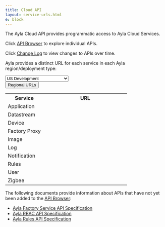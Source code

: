```yaml
---
title: Cloud API
layout: service-urls.html
e: block
---
```


The Ayla Cloud API provides programmatic access to Ayla Cloud Services.

Click [API Browser](api-browser) to explore individual APIs.

Click [Change Log](change-log) to view changes to APIs over time.

Ayla provides a distinct URL for each service in each Ayla region/deployment type:

<div class="row">
<div class="col-auto">
<select class="form-control form-control-sm mb-3 service-region" style="min-width: 200px;">
  <option value=0>China Development</option>
  <option value=1>China Field</option>
  <option value=2>EU Field</option>
  <option value=3 selected>US Development</option>
  <option value=4>US Field</option>
</select>
</div>
<div class="col-auto">
<button type="button" class="btn btn-info btn-sm" data-toggle="collapse" data-target="#service-urls-collapse" aria-expanded="false" aria-controls="service-urls-collapse">Regional URLs</button>
</div>
</div>
<div class="collapse" id="service-urls-collapse">
<table id="service-urls">
<tr><th>Service</th><th style="min-width:250px;">URL</th></tr>
<tr><td>Application</td><td><code id="application-service-url"></code></td></tr>
<tr><td>Datastream</td><td><code id="datastream-service-url"></code></td></tr>
<tr><td>Device</td><td><code id="device-service-url"></code></td></tr>
<tr><td>Factory Proxy</td><td><code id="factory-proxy-service-url"></code></td></tr>
<tr><td>Image</td><td><code id="image-service-url"></code></td></tr>
<tr><td>Log</td><td><code id="log-service-url"></code></td></tr>
<tr><td>Notification</td><td><code id="notification-service-url"></code></td></tr>
<tr><td>Rules</td><td><code id="rules-service-url"></code></td></tr>
<tr><td>User</td><td><code id="user-service-url"></code></td></tr>
<tr><td>Zigbee</td><td><code id="zigbee-service-url"></code></td></tr>
</table>
</div>

The following documents provide information about APIs that have not yet been added to the [API Browser](api-browser):

<ul>
<li><a href="/archive/ayla-factory-service-api-specification">Ayla Factory Service API Specification</a></li>
<li><a href="/archive/ayla-rbac-api-specification">Ayla RBAC API Specification</a></li>
<li><a href="/archive/ayla-rules-api-specification">Ayla Rules API Specification</a></li>
</ul>
